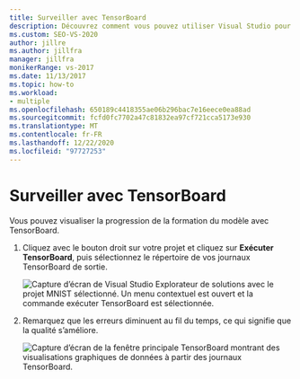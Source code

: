 ```yaml
---
title: Surveiller avec TensorBoard
description: Découvrez comment vous pouvez utiliser Visual Studio pour visualiser la progression de l’apprentissage de votre modèle avec TensorBoard.
ms.custom: SEO-VS-2020
author: jillre
ms.author: jillfra
manager: jillfra
monikerRange: vs-2017
ms.date: 11/13/2017
ms.topic: how-to
ms.workload:
- multiple
ms.openlocfilehash: 650189c4418355ae06b296bac7e16eece0ea88ad
ms.sourcegitcommit: fcfd0fc7702a47c81832ea97cf721cca5173e930
ms.translationtype: MT
ms.contentlocale: fr-FR
ms.lasthandoff: 12/22/2020
ms.locfileid: "97727253"
---
```

# <a name="monitor-with-tensorboard"></a>Surveiller avec TensorBoard

Vous pouvez visualiser la progression de la formation du modèle avec TensorBoard.

1. Cliquez avec le bouton droit sur votre projet et cliquez sur **Exécuter TensorBoard**, puis sélectionnez le répertoire de vos journaux TensorBoard de sortie.

    ![Capture d’écran de Visual Studio Explorateur de solutions avec le projet MNIST sélectionné. Un menu contextuel est ouvert et la commande exécuter TensorBoard est sélectionnée.](media/monitor-tensorboard/run-tensorboard.png)

2. Remarquez que les erreurs diminuent au fil du temps, ce qui signifie que la qualité s’améliore.

    ![Capture d’écran de la fenêtre principale TensorBoard montrant des visualisations graphiques de données à partir des journaux TensorBoard.](media/monitor-tensorboard/tensorboard.png)
